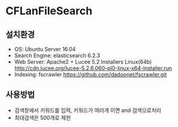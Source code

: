 # CFLanFileSearch

## 설치환경
* OS: Ubuntu Server 16.04
* Search Engine: elasticsearch 6.2.3
* Web Server: Apache2 + Lucee 5.2 Installers Linux\(64b\) <http://cdn.lucee.org/lucee-5.2.6.060-pl0-linux-x64-installer.run>
* Indexing: fscrawler <https://github.com/dadoonet/fscrawler.git>

## 사용방법 
* 검색창에서 키워드를 입력,  키워드가 여러개 이면 and 검색으로처리
* 최대검색은 500개로 제한 
